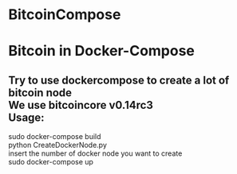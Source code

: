 # BitcoinCompose
Bitcoin in Docker-Compose
=========================
Try to use dockercompose to create a lot of bitcoin node   
We use bitcoincore v0.14rc3  
Usage:   
------
  sudo docker-compose build  
  python CreateDockerNode.py  
  insert the number of docker node you want to create   
  sudo docker-compose up  




